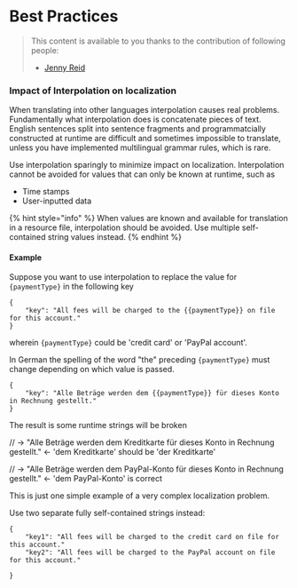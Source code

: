 # Best Practices

> This content is available to you thanks to the contribution of following people:
>
> * [Jenny Reid](https://github.com/jennylreid)

### Impact of Interpolation on localization

When translating into other languages interpolation causes real problems. Fundamentally what interpolation does is concatenate pieces of text. English sentences split into sentence fragments and programmatcially constructed at runtime are difficult and sometimes impossible to translate, unless you have implemented multilingual grammar rules, which is rare.

Use interpolation sparingly to minimize impact on localization. Interpolation cannot be avoided for values that can only be known at runtime, such as

* Time stamps
* User-inputted data

{% hint style="info" %}
When values are known and available for translation in a resource file, interpolation should be avoided. Use multiple self-contained string values instead.
{% endhint %}

#### Example

Suppose you want to use interpolation to replace the value for `{paymentType}` in the following key

```
{
    "key": "All fees will be charged to the {{paymentType}} on file for this account."
}
```

wherein `{paymentType}` could be 'credit card' or 'PayPal account'.

In German the spelling of the word "the" preceding `{paymentType}` must change depending on which value is passed.

```
{
    "key": "Alle Beträge werden dem {{paymentType}} für dieses Konto in Rechnung gestellt."
}
```

The result is some runtime strings will be broken

// -> "Alle Beträge werden dem Kreditkarte für dieses Konto in Rechnung gestellt." <- 'dem Kreditkarte' should be 'der Kreditkarte'

// -> "Alle Beträge werden dem PayPal-Konto für dieses Konto in Rechnung gestellt." <- 'dem PayPal-Konto' is correct

This is just one simple example of a very complex localization problem.

Use two separate fully self-contained strings instead:

```
{
    "key1": "All fees will be charged to the credit card on file for this account."
    "key2": "All fees will be charged to the PayPal account on file for this account."

}
```
